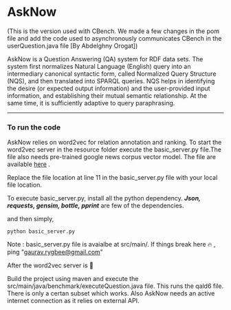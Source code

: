 # AskNow
(This is the version used with CBench. We made a few changes in the pom file and add the code used to asynchronously communicates CBench in the userQuestion.java file [By Abdelghny Orogat])

AskNow is a Question Answering (QA) system for RDF data sets. The system first normalizes Natural Language (English) query into an intermediary canonical syntactic form, called Normalized Query Structure (NQS), and then translated into SPARQL queries. NQS helps in identifying the desire (or expected output information) and the user-provided input information, and establishing their mutual semantic relationship. At the same time, it is sufficiently adaptive to query paraphrasing.

-----------------------------------------------------------------------------------------------------------------------------
### To run the code 


AskNow relies on word2vec for relation annotation and ranking. To start the word2vec server in the resource folder execute the basic_server.py file.The file also needs pre-trained google news corpus vector model. The file are available [here](https://drive.google.com/file/d/0B7XkCwpI5KDYNlNUTTlSS21pQmM/edit) . 

Replace the file location at line 11 in the basic_server.py file with your local file location. 

To execute basic_server.py, install all the python dependency. ***Json, requests, gensim, bottle, pprint*** are few of the dependencies.

and then simply, 
```
python basic_server.py
```


Note : basic_server.py file is avaialbe at src/main/. If things break here :fire: , ping "gaurav.rygbee@gmail.com"

After the word2vec server is :running:

Build the project using maven and execute the src/main/java/benchmark/executeQuestion.java file. This runs the qald6 file. There is only a certan subset which works. Also AskNow needs an active internet connection as it relies on external API.
